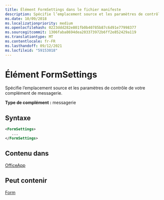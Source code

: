 ```yaml
---
title: Élément FormSettings dans le fichier manifeste
description: Spécifie l’emplacement source et les paramètres de contrôle de votre complément de messagerie.
ms.date: 10/09/2018
ms.localizationpriority: medium
ms.openlocfilehash: 0223ddd282e801fb0b40785b87c6d91e77998377
ms.sourcegitcommit: 1306faba8694dea203373972b6ff2e852429a119
ms.translationtype: MT
ms.contentlocale: fr-FR
ms.lasthandoff: 09/12/2021
ms.locfileid: "59153018"
---
```

# <a name="formsettings-element"></a>Élément FormSettings

Spécifie l’emplacement source et les paramètres de contrôle de votre complément de messagerie.

**Type de complément :** messagerie

## <a name="syntax"></a>Syntaxe

```XML
<FormSettings>
   ...
</FormSettings>
```

## <a name="contained-in"></a>Contenu dans

[OfficeApp](officeapp.md)

## <a name="can-contain"></a>Peut contenir

[Form](form.md)

